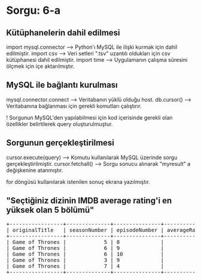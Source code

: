 <h1> Sorgu: 6-a </h1>



<h2> Kütüphanelerin dahil edilmesi </h2>
import mysql.connector --> Python'ı MySQL ile ilişki kurmak için dahil edilmiştir.
import csv	       --> Veri setleri ".tsv" uzantılı oldukları için csv kütüphanesi dahil edilmiştir.
import time   	       --> Uygulamanın çalışma süresini ölçmek için içe aktarılmıştır.

<h2> MySQL ile bağlantı kurulması </h2>
mysql.connector.connect --> Veritabanın yüklü olduğu host.
db.cursor()		--> Veritabanına bağlanması için gerekli komutları çalıştırır.

! Sorgunun  MySQL'den  yapılabilmesi için kod içerisinde gerekli olan özellikler belirtilerek query oluşturulmuştur.

<h2> Sorgunun gerçekleştirilmesi </h2>
cursor.execute(query) --> Komutu kullanılarak MySQL üzerinde sorgu gerçekleştirilmiştir.
cursor.fetchall()     --> Sorgu sonucu alınarak "myresult" a değişkenine atanmıştır.

for döngüsü kullanılarak istenilen sonuç ekrana yazılmıştır.

<h2> "Seçtiğiniz dizinin IMDB average rating'i en yüksek olan 5 bölümü"</h2>
<pre>
+-----------------+--------------+---------------+---------------+
| originalTitle   | seasonNumber | episodeNumber | averageRating |
+-----------------+--------------+---------------+---------------+
| Game of Thrones |            5 | 8             |           9.9 |
| Game of Thrones |            6 | 9             |           9.9 |
| Game of Thrones |            6 | 10            |           9.9 |
| Game of Thrones |            3 | 9             |           9.9 |
| Game of Thrones |            7 | 4             |           9.8 |
+-----------------+--------------+---------------+---------------+

</pre>

